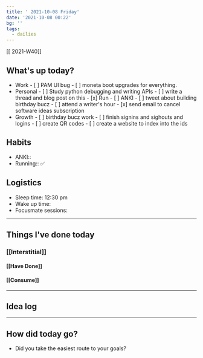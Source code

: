 ```yaml
---
title: ' 2021-10-08 Friday'
date: '2021-10-08 00:22'
bg: ''
tags:
  - dailies
---
```


[[ 2021-W40]]

## What's up today?

- Work - [ ] PAM UI bug - [ ] moneta boot upgrades for everything.
- Personal - [ ] Study python debugging and writing APIs - [ ] write a thread and blog post on this - [x] Run - [ ] ANKI - [ ] tweet about building birthday bucz - [ ] attend a writer's hour - [x] send email to cancel software ideas subscription
- Growth - [ ] birthday bucz work - [ ] finish signins and sighouts and logins - [ ] create QR codes - [ ] create a website to index into the ids

## Habits

- ANKI::
- Running:: ✅

## Logistics

- Sleep time: 12:30 pm
- Wake up time:
- Focusmate sessions:

---

## Things I've done today

### [[Interstitial]]

#### [[Have Done]]

#### [[Consume]]

---

## Idea log

---

## How did today go?

- Did you take the easiest route to your goals?

